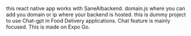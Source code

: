 this react native app works with SaneAIbackend.
domain.js where you can add you domain or ip where your backend is hosted.
this is dummy project to use Chat-gpt in Food Delivery applications.
Chat feature is mainly focused.
This is made on Expo Go.
